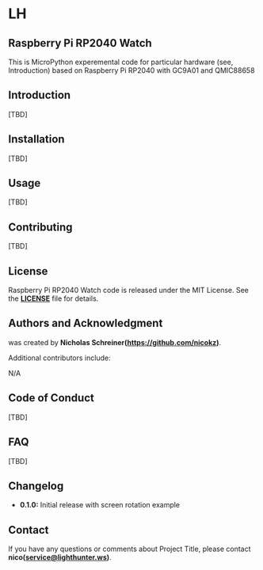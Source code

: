 # **LH**

## **Raspberry Pi RP2040 Watch**

This is MicroPython experemental code for particular hardware (see, Introduction) based on Raspberry Pi RP2040 with GC9A01 and QMIC88658

## **Introduction**

[TBD]

## **Installation**

[TBD]

## **Usage**

[TBD]

## **Contributing**

[TBD]

## **License**

Raspberry Pi RP2040 Watch code is released under the MIT License. See the **[LICENSE](https://www.blackbox.ai/share/LICENSE)** file for details.

## **Authors and Acknowledgment**

 was created by **Nicholas Schreiner(https://github.com/nicokz)**.

Additional contributors include:

N/A

## **Code of Conduct**

[TBD]

## **FAQ**

[TBD]

## **Changelog**

- **0.1.0:** Initial release with screen rotation example

## **Contact**

If you have any questions or comments about Project Title, please contact **nico(service@lighthunter.ws)**.
